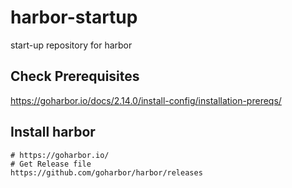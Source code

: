 # harbor-startup
start-up repository for harbor

## Check Prerequisites
https://goharbor.io/docs/2.14.0/install-config/installation-prereqs/

## Install harbor
```
# https://goharbor.io/
# Get Release file
https://github.com/goharbor/harbor/releases
```

